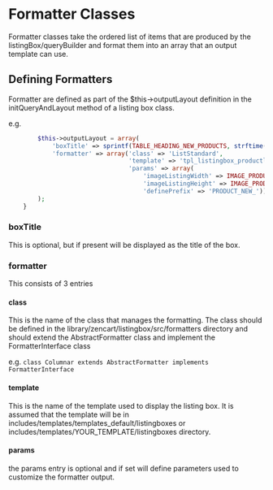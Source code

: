 # Formatter Classes

Formatter classes take the ordered list of items that are produced by the listingBox/queryBuilder and format them into an array that an output template can use.

## Defining Formatters

Formatter are defined as part of the $this->outputLayout definition in the initQueryAndLayout method of a listing box class.

e.g. 

```php
        $this->outputLayout = array(
            'boxTitle' => sprintf(TABLE_HEADING_NEW_PRODUCTS, strftime('%B')),
            'formatter' => array('class' => 'ListStandard',
                                 'template' => 'tpl_listingbox_productliststd.php',
                                 'params' => array(
                                     'imageListingWidth' => IMAGE_PRODUCT_NEW_LISTING_WIDTH,
                                     'imageListingHeight' => IMAGE_PRODUCT_NEW_LISTING_HEIGHT,
                                     'definePrefix' => 'PRODUCT_NEW_')),
        );
    }
```

### boxTitle

This is optional, but if present will be displayed as the title of the box.

### formatter

This consists of 3 entries

#### class

This is the name of the class that manages the formatting.
The class should be defined in the library/zencart/listingbox/src/formatters directory and should extend the AbstractFormatter
class and implement the FormatterInterface class

e.g. 
`class Columnar extends AbstractFormatter implements FormatterInterface`

#### template

This is the name of the template used to display the listing box. 
It is assumed that the template will be in includes/templates/templates_default/listingboxes or includes/templates/YOUR_TEMPLATE/listingboxes directory.

#### params

the params entry is optional and if set will define parameters used to customize the formatter output.


